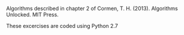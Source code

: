 Algorithms described in chapter 2 of Cormen, T. H. (2013). Algorithms Unlocked. MIT Press.

These excercises are coded using Python 2.7